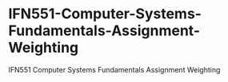 # IFN551-Computer-Systems-Fundamentals-Assignment-Weighting
IFN551 Computer Systems Fundamentals Assignment Weighting
